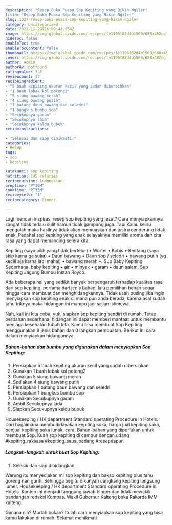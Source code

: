 ```yaml
---
description: "Resep Buka Puasa Sop Kepiting yang Bikin Ngiler"
title: "Resep Buka Puasa Sop Kepiting yang Bikin Ngiler"
slug: 1327-resep-buka-puasa-sop-kepiting-yang-bikin-ngiler
category: Uncategorized
date: 2022-11-29T16:09:43.554Z
image: https://img-global.cpcdn.com/recipes/fe1196f82d4b1569/680x482cq70/sop-kepiting-foto-resep-utama.jpg
hideToc: false
enableToc: true
enableTocContent: false
thumbnail: https://img-global.cpcdn.com/recipes/fe1196f82d4b1569/680x482cq70/sop-kepiting-foto-resep-utama.jpg
cover: https://img-global.cpcdn.com/recipes/fe1196f82d4b1569/680x482cq70/sop-kepiting-foto-resep-utama.jpg
author: Admin
authorAv: notfound
ratingvalue: 3.6
reviewcount: 17
recipeingredient:
- "5 buah kepiting ukuran kecil yang sudah dibersihkan"
- "1 buah lobak kol potong2"
- "5 siung bawang merah"
- "4 siung bawang putih"
- "1 batang daun bawang dan seledri"
- "1 bungkus bumbu sop"
- "Secukupnya garam"
- "Secukupnya lada"
- "Secukupnya kaldu bubuk"
recipeinstructions:

- "Selesai dan siap dinikmati!"
categories:
- Resep
tags:
- sop
- kepiting

katakunci: sop kepiting 
nutrition: 145 calories
recipecuisine: Indonesian
preptime: "PT15M"
cooktime: "PT33M"
recipeyield: "1"
recipecategory: Dinner

---
```



Lagi mencari inspirasi resep sop kepiting yang lezat? Cara menyiapkannya sangat tidak terlalu sulit namun tidak gampang juga. Tapi Kalau keliru mengolah maka hasilnya tidak akan memuaskan dan justru cenderung tidak enak. Padahal sop kepiting yang enak selayaknya memiliki aroma dan cita rasa yang dapat memancing selera kita.


Kepiting (saya pilih yang tidak bertelur) • Wortel • Kubis • Kentang (saya skip karna ga suka) • Daun bawang • Daun sop / seledri • bawang putih (yg keciil aja karna lagi mahal) • bawang merah •. Sup Baby Kepiting Sederhana. baby kepiting • air • minyak • garam • daun salam. Sup Kepiting Jagung Bumbu Instan Royco.

Ada beberapa hal yang sedikit banyak berpengaruh terhadap kualitas rasa dari sop kepiting, pertama dari jenis bahan, lalu pemilihan bahan segar hingga cara membuat dan menghidangkannya. Tidak usah pusing jika ingin menyiapkan sop kepiting enak di mana pun anda berada, karena asal sudah tahu triknya maka hidangan ini mampu jadi sajian istimewa.


Nah, kali ini kita coba, yuk, siapkan sop kepiting sendiri di rumah. Tetap berbahan sederhana, hidangan ini dapat memberi manfaat untuk membantu menjaga kesehatan tubuh kita. Kamu bisa membuat Sop Kepiting menggunakan 9 jenis bahan dan 0 langkah pembuatan. Berikut ini cara dalam menyiapkan hidangannya.

<!--inarticleads1-->

##### Bahan-bahan dan bumbu yang digunakan dalam menyiapkan Sop Kepiting:

1. Persiapkan 5 buah kepiting ukuran kecil yang sudah dibersihkan
1. Gunakan 1 buah lobak kol potong2
1. Gunakan 5 siung bawang merah
1. Sediakan 4 siung bawang putih
1. Persiapkan 1 batang daun bawang dan seledri
1. Persiapkan 1 bungkus bumbu sop
1. Gunakan Secukupnya garam
1. Ambil Secukupnya lada
1. Siapkan Secukupnya kaldu bubuk


Housekeeping / HK department Standard operating Procedure in Hotels. Dari bagaimana membudidayakan kepiting soka, harga jual kepiting soka, penjual kepiting soka lunak, cara. Bahan-bahan yang diperlukan untuk membuat Sop. Kuah sop kepiting di campur dengan udang #kepiting_raksasa #kepiting_saus_padang #resepdapur. 

<!--inarticleads2-->

##### Langkah-langkah untuk buat Sop Kepiting:


1. Selesai dan siap dihidangkan!

Warung itu menyediakan mi sop kepiting dan bakso kepiting plus tahu goreng nan gurih. Sehingga begitu dikunyah cangkang kepiting langsung lumer. Housekeeping / HK department Standard operating Procedure in Hotels. Konten ini menjadi tanggung jawab bloger dan tidak mewakili pandangan redaksi Kompas. Wakil Gubernur Kalteng buka Rakorda IMM kalteng. 

Gimana nih? Mudah bukan? Itulah cara menyiapkan sop kepiting yang bisa kamu lakukan di rumah. Selamat menikmati
